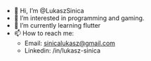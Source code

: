 - 👋 Hi, I’m @LukaszSinica
- 👀 I’m interested in programming and gaming.
- 🌱 I’m currently learning flutter
- 📫 How to reach me: 
     - Email: sinicalukasz@gmail.com
     - Linkedin: /in/lukasz-sinica
<!---
LukaszSinica/LukaszSinica is a ✨ special ✨ repository because its `README.md` (this file) appears on your GitHub profile.
You can click the Preview link to take a look at your changes.
--->
